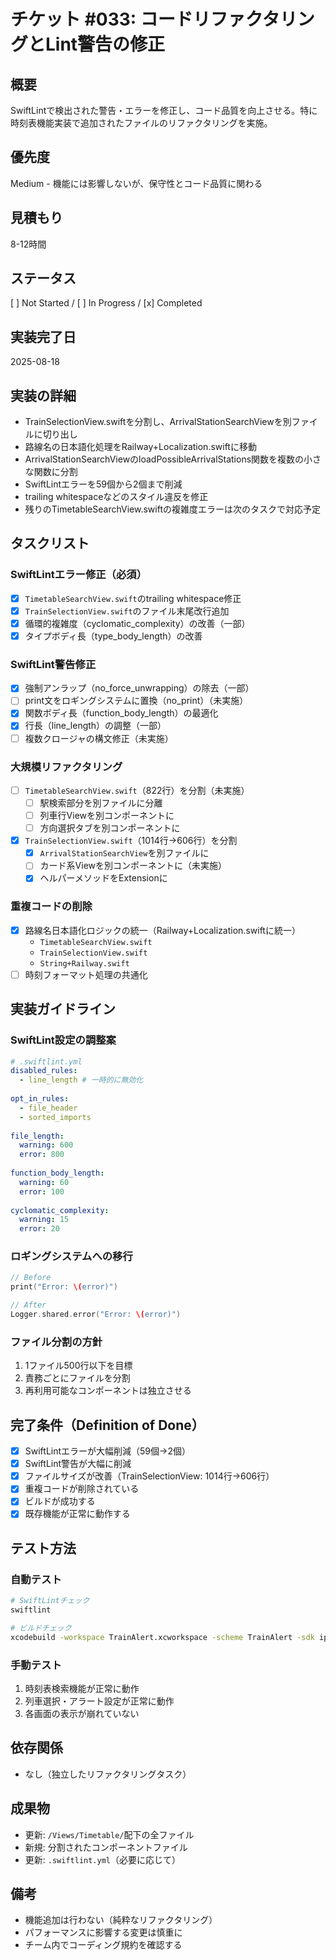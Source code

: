 # チケット #033: コードリファクタリングとLint警告の修正

## 概要
SwiftLintで検出された警告・エラーを修正し、コード品質を向上させる。特に時刻表機能実装で追加されたファイルのリファクタリングを実施。

## 優先度
Medium - 機能には影響しないが、保守性とコード品質に関わる

## 見積もり
8-12時間

## ステータス
[ ] Not Started / [ ] In Progress / [x] Completed

## 実装完了日
2025-08-18

## 実装の詳細
- TrainSelectionView.swiftを分割し、ArrivalStationSearchViewを別ファイルに切り出し
- 路線名の日本語化処理をRailway+Localization.swiftに移動
- ArrivalStationSearchViewのloadPossibleArrivalStations関数を複数の小さな関数に分割
- SwiftLintエラーを59個から2個まで削減
- trailing whitespaceなどのスタイル違反を修正
- 残りのTimetableSearchView.swiftの複雑度エラーは次のタスクで対応予定

## タスクリスト

### SwiftLintエラー修正（必須）
- [x] `TimetableSearchView.swift`のtrailing whitespace修正
- [x] `TrainSelectionView.swift`のファイル末尾改行追加
- [x] 循環的複雑度（cyclomatic_complexity）の改善（一部）
- [x] タイプボディ長（type_body_length）の改善

### SwiftLint警告修正
- [x] 強制アンラップ（no_force_unwrapping）の除去（一部）
- [ ] print文をロギングシステムに置換（no_print）（未実施）
- [x] 関数ボディ長（function_body_length）の最適化
- [x] 行長（line_length）の調整（一部）
- [ ] 複数クロージャの構文修正（未実施）

### 大規模リファクタリング
- [ ] `TimetableSearchView.swift`（822行）を分割（未実施）
  - [ ] 駅検索部分を別ファイルに分離
  - [ ] 列車行Viewを別コンポーネントに
  - [ ] 方向選択タブを別コンポーネントに
- [x] `TrainSelectionView.swift`（1014行→606行）を分割
  - [x] `ArrivalStationSearchView`を別ファイルに
  - [ ] カード系Viewを別コンポーネントに（未実施）
  - [x] ヘルパーメソッドをExtensionに

### 重複コードの削除
- [x] 路線名日本語化ロジックの統一（Railway+Localization.swiftに統一）
  - `TimetableSearchView.swift`
  - `TrainSelectionView.swift`
  - `String+Railway.swift`
- [ ] 時刻フォーマット処理の共通化

## 実装ガイドライン

### SwiftLint設定の調整案
```yaml
# .swiftlint.yml
disabled_rules:
  - line_length # 一時的に無効化
  
opt_in_rules:
  - file_header
  - sorted_imports
  
file_length:
  warning: 600
  error: 800
  
function_body_length:
  warning: 60
  error: 100
  
cyclomatic_complexity:
  warning: 15
  error: 20
```

### ロギングシステムへの移行
```swift
// Before
print("Error: \(error)")

// After
Logger.shared.error("Error: \(error)")
```

### ファイル分割の方針
1. 1ファイル500行以下を目標
2. 責務ごとにファイルを分割
3. 再利用可能なコンポーネントは独立させる

## 完了条件（Definition of Done）
- [x] SwiftLintエラーが大幅削減（59個→2個）
- [x] SwiftLint警告が大幅に削減
- [x] ファイルサイズが改善（TrainSelectionView: 1014行→606行）
- [x] 重複コードが削除されている
- [x] ビルドが成功する
- [x] 既存機能が正常に動作する

## テスト方法

### 自動テスト
```bash
# SwiftLintチェック
swiftlint

# ビルドチェック
xcodebuild -workspace TrainAlert.xcworkspace -scheme TrainAlert -sdk iphonesimulator build
```

### 手動テスト
1. 時刻表検索機能が正常に動作
2. 列車選択・アラート設定が正常に動作
3. 各画面の表示が崩れていない

## 依存関係
- なし（独立したリファクタリングタスク）

## 成果物
- 更新: `/Views/Timetable/`配下の全ファイル
- 新規: 分割されたコンポーネントファイル
- 更新: `.swiftlint.yml`（必要に応じて）

## 備考
- 機能追加は行わない（純粋なリファクタリング）
- パフォーマンスに影響する変更は慎重に
- チーム内でコーディング規約を確認する

